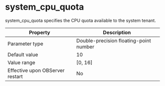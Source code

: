 system_cpu_quota 
=====================================

system_cpu_quota specifies the CPU quota available to the system tenant. 


|          **Property**           |            **Description**             |
|---------------------------------|----------------------------------------|
| Parameter type                  | Double-precision floating-point number |
| Default value                   | 10                                     |
| Value range                     | \[0, 16\]                              |
| Effective upon OBServer restart | No                                     |



